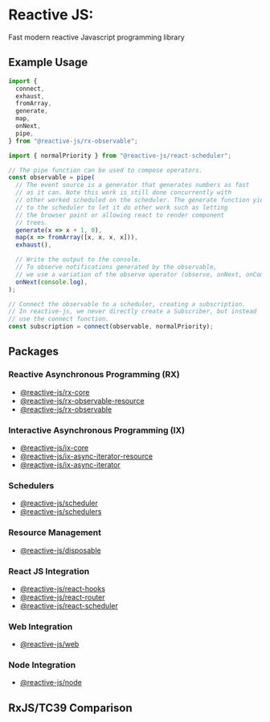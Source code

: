 # Reactive JS:

Fast modern reactive Javascript programming library

## Example Usage

```typescript
import {
  connect,
  exhaust,
  fromArray,
  generate,
  map,
  onNext,
  pipe,
} from "@reactive-js/rx-observable";

import { normalPriority } from "@reactive-js/react-scheduler";

// The pipe function can be used to compose operators.
const observable = pipe(
  // The event source is a generator that generates numbers as fast
  // as it can. Note this work is still done concurrently with
  // other worked scheduled on the scheduler. The generate function yields
  // to the scheduler to let it do other work such as letting
  // the browser paint or allowing react to render component
  // trees.
  generate(x => x + 1, 0),
  map(x => fromArray([x, x, x, x])),
  exhaust(),

  // Write the output to the console.
  // To observe notifications generated by the observable,
  // we use a variation of the observe operator (observe, onNext, onComplete, onError).
  onNext(console.log),
);

// Connect the observable to a scheduler, creating a subscription.
// In reactive-js, we never directly create a Subscriber, but instead
// use the connect function. 
const subscription = connect(observable, normalPriority);
```

## Packages

### Reactive Asynchronous Programming (RX)
* [@reactive-js/rx-core](./packages/rx-core/docs)
* [@reactive-js/rx-observable-resource](./packages/rx-observable-resource/docs)
* [@reactive-js/rx-observable](./packages/rx-observable/docs)

### Interactive Asynchronous Programming (IX)
* [@reactive-js/ix-core](./packages/ix-core/docs)
* [@reactive-js/ix-async-iterator-resource](./packages/ix-async-iterator-resource/docs)
* [@reactive-js/ix-async-iterator](./packages/ix-async-iterator/docs)

### Schedulers
* [@reactive-js/scheduler](./packages/scheduler/docs)
* [@reactive-js/schedulers](./packages/schedulers/docs)

### Resource Management
* [@reactive-js/disposable](./packages/disposable/docs)

### React JS Integration
* [@reactive-js/react-hooks](./packages/react-hooks/docs)
* [@reactive-js/react-router](./packages/react-router/docs)
* [@reactive-js/react-scheduler](./packages/react-scheduler/docs)

### Web Integration
* [@reactive-js/web](./packages/web/docs)

### Node Integration
* [@reactive-js/node](./packages/node/docs)

## RxJS/TC39 Comparison

